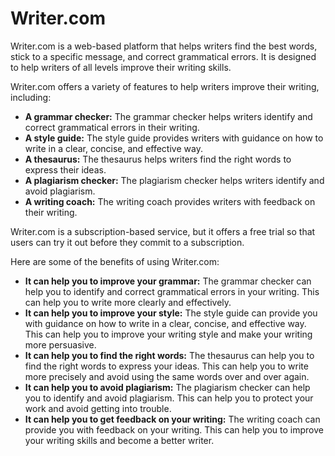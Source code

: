 # Writer.com

Writer.com is a web-based platform that helps writers find the best words, stick to a specific message, and correct grammatical errors. It is designed to help writers of all levels improve their writing skills.

Writer.com offers a variety of features to help writers improve their writing, including:

* **A grammar checker:** The grammar checker helps writers identify and correct grammatical errors in their writing.
* **A style guide:** The style guide provides writers with guidance on how to write in a clear, concise, and effective way.
* **A thesaurus:** The thesaurus helps writers find the right words to express their ideas.
* **A plagiarism checker:** The plagiarism checker helps writers identify and avoid plagiarism.
* **A writing coach:** The writing coach provides writers with feedback on their writing.

Writer.com is a subscription-based service, but it offers a free trial so that users can try it out before they commit to a subscription.

Here are some of the benefits of using Writer.com:

* **It can help you to improve your grammar:** The grammar checker can help you to identify and correct grammatical errors in your writing. This can help you to write more clearly and effectively.
* **It can help you to improve your style:** The style guide can provide you with guidance on how to write in a clear, concise, and effective way. This can help you to improve your writing style and make your writing more persuasive.
* **It can help you to find the right words:** The thesaurus can help you to find the right words to express your ideas. This can help you to write more precisely and avoid using the same words over and over again.
* **It can help you to avoid plagiarism:** The plagiarism checker can help you to identify and avoid plagiarism. This can help you to protect your work and avoid getting into trouble.
* **It can help you to get feedback on your writing:** The writing coach can provide you with feedback on your writing. This can help you to improve your writing skills and become a better writer.

